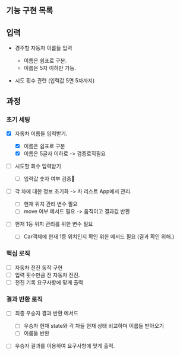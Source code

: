 ## 기능 구현 목록

## 입력

- 경주할 자동차 이름들 입력

  - 이름은 쉼표로 구분.
  - 이름은 5자 이하만 가능.

- 시도 횟수 관련 (입력값 5면 5차까지)

## 과정

### 초기 세팅

- [x] 자동차 이름들 입력받기.

  - [x] 이름은 쉼표로 구분
  - [x] 이름은 5글자 이하로 -> 검증로직필요

- [ ] 시도할 회수 입력받기

  - [ ] 입력값 숫자 여부 검증

- [ ] 각 차에 대한 정보 초기화 -> 차 리스트 App에서 관리.

  - [ ] 현재 위치 관리 변수 필요
  - [ ] move 여부 메서드 필요 -> 움직이고 결과값 반환

- [ ] 현재 1등 위치 관리를 위한 변수 필요
  - [ ] Car객체에 현재 1등 위치인지 확인 위한 메서드 필요 (결과 확인 위해.)

### 핵심 로직

- [ ] 자동차 전진 동작 구현
- [ ] 입력 횟수만큼 전 자동차 전진.
- [ ] 전진 기록 요구사항에 맞게 출력

### 결과 반환 로직

- [ ] 최종 우승자 결과 반환 메서드

  - [ ] 우승자 현재 state와 각 차들 현재 상태 비교하며 이름들 받아오기
  - [ ] 이름들 반환

- [ ] 우승자 결과를 이용하여 요구사항에 맞게 출력.
